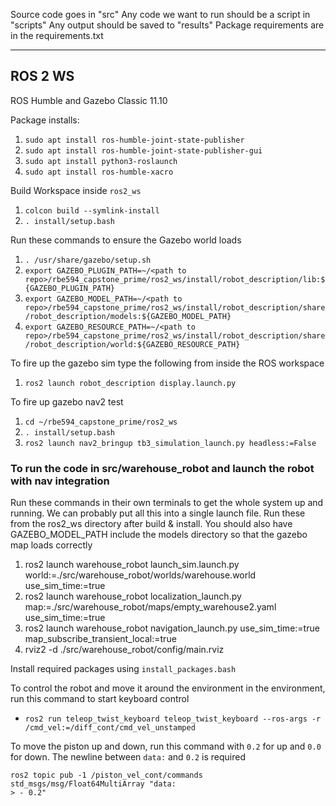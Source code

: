 Source code goes in "src"
Any code we want to run should be a script in "scripts"
Any output should be saved to "results"
Package requirements are in the requirements.txt

---

## ROS 2 WS
ROS Humble and Gazebo Classic 11.10

Package installs:
1. `sudo apt install ros-humble-joint-state-publisher`
2. `sudo apt install ros-humble-joint-state-publisher-gui`
3. `sudo apt install python3-roslaunch`
4. `sudo apt install ros-humble-xacro`

Build Workspace inside `ros2_ws`
1. `colcon build --symlink-install`
2. `. install/setup.bash`

Run these commands to ensure the Gazebo world loads
1. `. /usr/share/gazebo/setup.sh`
2. `export GAZEBO_PLUGIN_PATH=~/<path to repo>/rbe594_capstone_prime/ros2_ws/install/robot_description/lib:${GAZEBO_PLUGIN_PATH}`
3. `export GAZEBO_MODEL_PATH=~/<path to repo>/rbe594_capstone_prime/ros2_ws/install/robot_description/share/robot_description/models:${GAZEBO_MODEL_PATH}`
4. `export GAZEBO_RESOURCE_PATH=~/<path to repo>/rbe594_capstone_prime/ros2_ws/install/robot_description/share/robot_description/world:${GAZEBO_RESOURCE_PATH}`


To fire up the gazebo sim type the following from inside the ROS workspace
1. `ros2 launch robot_description display.launch.py`


To fire up gazebo nav2 test
1. `cd ~/rbe594_capstone_prime/ros2_ws`
2. `. install/setup.bash`
3. `ros2 launch nav2_bringup tb3_simulation_launch.py headless:=False`

### To run the code in src/warehouse_robot and launch the robot with nav integration
Run these commands in their own terminals to get the whole system up and running. We can probably put all this into a single launch file.
Run these from the ros2_ws directory after build & install. You should also have GAZEBO_MODEL_PATH include the models directory so that
the gazebo map loads correctly

1. ros2 launch warehouse_robot launch_sim.launch.py world:=./src/warehouse_robot/worlds/warehouse.world use_sim_time:=true
2. ros2 launch warehouse_robot localization_launch.py map:=./src/warehouse_robot/maps/empty_warehouse2.yaml use_sim_time:=true
3. ros2 launch warehouse_robot navigation_launch.py use_sim_time:=true map_subscribe_transient_local:=true
4. rviz2 -d ./src/warehouse_robot/config/main.rviz

Install required packages using `install_packages.bash`

To control the robot and move it around the environment in the environment, run this command to start keyboard control
- `ros2 run teleop_twist_keyboard teleop_twist_keyboard --ros-args -r /cmd_vel:=/diff_cont/cmd_vel_unstamped`

To move the piston up and down, run this command with `0.2` for up and `0.0` for down. The newline between `data:` and `0.2` is required

```
ros2 topic pub -1 /piston_vel_cont/commands std_msgs/msg/Float64MultiArray "data:
> - 0.2"
```